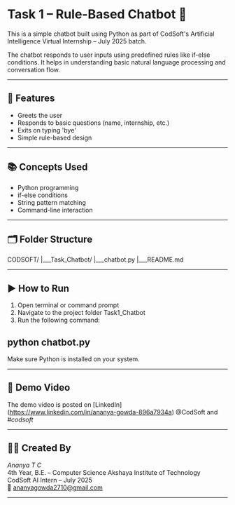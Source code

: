 # Task 1 – Rule-Based Chatbot 🤖

This is a simple chatbot built using Python as part of CodSoft's Artificial Intelligence Virtual Internship – July 2025 batch.

The chatbot responds to user inputs using predefined rules like if-else conditions. It helps in understanding basic natural language processing and conversation flow.

---

## 🧠 Features

- Greets the user
- Responds to basic questions (name, internship, etc.)
- Exits on typing 'bye'
- Simple rule-based design

---

## 📚 Concepts Used

- Python programming
- if-else conditions
- String pattern matching
- Command-line interaction

---

## 🗂 Folder Structure

CODSOFT/
|___Task_Chatbot/
    |___chatbot.py
    |___README.md

---

## ▶ How to Run

1. Open terminal or command prompt  
2. Navigate to the project folder Task1_Chatbot  
3. Run the following command:

## python chatbot.py

Make sure Python is installed on your system.

---

## 🎥 Demo Video

The demo video is posted on [LinkedIn] (https://www.linkedin.com/in/ananya-gowda-896a7934a)   @CodSoft and  *#codsoft*

---

## 👩‍💻 Created By

*Ananya T C*  
4th Year, B.E. – Computer Science 
Akshaya Institute of Technology  
CodSoft AI Intern – July 2025  
📧 ananyagowda2710@gmail.com

---
